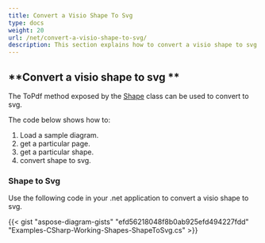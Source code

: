 ```yaml
---
title: Convert a Visio Shape To Svg
type: docs
weight: 20
url: /net/convert-a-visio-shape-to-svg/
description: This section explains how to convert a visio shape to svg with Aspose.Diagram.
---
```


## **Convert a visio shape to svg **
The ToPdf method exposed by the [Shape](http://www.aspose.com/api/net/diagram/aspose.diagram/shape) class can be used to convert to svg.

The code below shows how to:

1. Load a sample diagram.
1. get a particular page.
1. get a particular shape.
1. convert shape to svg.
### **Shape to Svg**
Use the following code in your .net application to convert a visio shape to svg.

{{< gist "aspose-diagram-gists" "efd56218048f8b0ab925efd494227fdd" "Examples-CSharp-Working-Shapes-ShapeToSvg.cs" >}}

